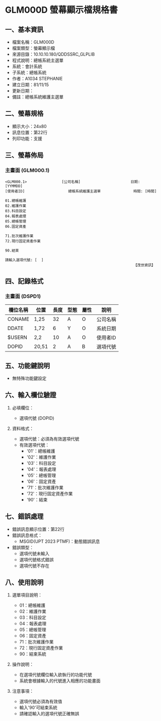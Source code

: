 # GLM000D 螢幕顯示檔規格書

## 一、基本資訊
- 檔案名稱：GLM000D
- 檔案類型：螢幕顯示檔
- 來源目錄：10.10.10.180/QDDSSRC_GLPLIB
- 程式說明：總帳系統主選單
- 系統：會計系統
- 子系統：總帳系統
- 作者：A1034 STEPHANIE
- 建立日期：81/11/15
- 更新日期：
- 備註：總帳系統維護主選單

## 二、螢幕規格
- 顯示大小：24x80
- 訊息位置：第22行
- 列印功能：支援

## 三、螢幕佈局

### 主畫面 (GLM000.1)
```
<GLM000.1>                [公司名稱]                       日期: [YYMMDD]
[使用者ID]                    總帳系統維護主選單               時間: [時間]

01.總帳維護
02.維護作業
03.科目設定
04.報表處理
05.總帳管理
06.固定資產

71.批次維護作業
72.現行固定資產作業

90.結束

請輸入選項代號: [  ]
                                                           【茂世資訊】
```

## 四、記錄格式

### 主畫面 (DSPD1)
| 欄位名稱 | 位置 | 長度 | 型態 | 屬性 | 說明 |
|---------|------|------|------|------|------|
| CONAME | 1,25 | 32 | A | O | 公司名稱 |
| DDATE | 1,72 | 6 | Y | O | 系統日期 |
| $USERN | 2,2 | 10 | A | O | 使用者ID |
| DOPID | 20,51 | 2 | A | B | 選項代號 |

## 五、功能鍵說明
- 無特殊功能鍵設定

## 六、輸入欄位驗證
1. 必填欄位：
   - 選項代號 (DOPID)

2. 資料格式：
   - 選項代號：必須為有效選項代號
   - 有效選項代號：
     - '01'：總帳維護
     - '02'：維護作業
     - '03'：科目設定
     - '04'：報表處理
     - '05'：總帳管理
     - '06'：固定資產
     - '71'：批次維護作業
     - '72'：現行固定資產作業
     - '90'：結束

## 七、錯誤處理
- 錯誤訊息顯示位置：第22行
- 錯誤訊息格式：
  - MSGID(UPT 2023 PTMF)：動態錯誤訊息
- 錯誤類型：
  - 選項代號未輸入
  - 選項代號格式錯誤
  - 選項代號不存在

## 八、使用說明
1. 選單項目說明：
   - 01：總帳維護
   - 02：維護作業
   - 03：科目設定
   - 04：報表處理
   - 05：總帳管理
   - 06：固定資產
   - 71：批次維護作業
   - 72：現行固定資產作業
   - 90：結束系統

2. 操作說明：
   - 在選項代號欄位輸入欲執行的功能代號
   - 系統會根據輸入的代號進入相應的功能畫面

3. 注意事項：
   - 選項代號必須為有效值
   - 輸入'90'可結束系統
   - 請確認輸入的選項代號正確無誤 